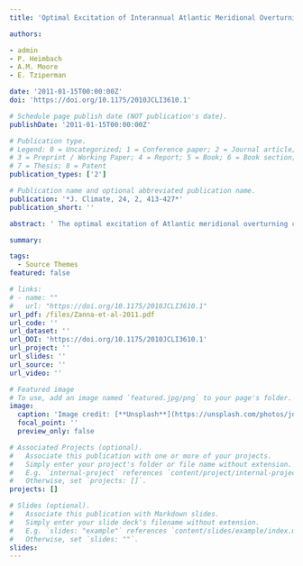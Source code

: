 ```yaml
---
title: 'Optimal Excitation of Interannual Atlantic Meridional Overturning Circulation Variability'

authors:

- admin
- P. Heimbach
- A.M. Moore
- E. Tziperman

date: '2011-01-15T00:00:00Z'
doi: 'https://doi.org/10.1175/2010JCLI3610.1'

# Schedule page publish date (NOT publication's date).
publishDate: '2011-01-15T00:00:00Z'

# Publication type.
# Legend: 0 = Uncategorized; 1 = Conference paper; 2 = Journal article;
# 3 = Preprint / Working Paper; 4 = Report; 5 = Book; 6 = Book section;
# 7 = Thesis; 8 = Patent
publication_types: ['2']

# Publication name and optional abbreviated publication name.
publication: '*J. Climate, 24, 2, 413-427*'
publication_short: ''

abstract: ' The optimal excitation of Atlantic meridional overturning circulation (MOC) anomalies is investigated in an ocean general circulation model with an idealized configuration. The optimal three-dimensional spatial structure of temperature and salinity perturbations, defined as the leading singular vector and generating the maximum amplification of MOC anomalies, is evaluated by solving a generalized eigenvalue problem using tangent linear and adjoint models. Despite the stable linearized dynamics, a large amplification of MOC anomalies, mostly due to the interference of nonnormal modes, is initiated by the optimal perturbations. The largest amplification of MOC anomalies, found to be excited by high-latitude deep density perturbations in the northern part of the basin, is achieved after about 7.5 years. The anomalies grow as a result of a conversion of mean available potential energy into potential and kinetic energy of the perturbations, reminiscent of baroclinic instability. The time scale of growth of MOC anomalies can be understood by examining the time evolution of deep zonal density gradients, which are related to the MOC via the thermal wind relation. The velocity of propagation of the density anomalies, found to depend on the horizontal component of the mean flow velocity and the mean density gradient, determines the growth time scale of the MOC anomalies and therefore provides an upper bound on the MOC predictability time. The results suggest that the nonnormal linearized ocean dynamics can give rise to enhanced MOC variability if, for instance, overflows, eddies, and/or deep convection can excite high-latitude density anomalies in the ocean interior with a structure resembling that of the optimal perturbations found in this study. The findings also indicate that errors in ocean initial conditions or in model parameterizations or processes, particularly at depth, may significantly reduce the Atlantic MOC predictability time to less than a decade.'

summary: 

tags:
  - Source Themes
featured: false

# links:
# - name: ""
#   url: "https://doi.org/10.1175/2010JCLI3610.1"
url_pdf: /files/Zanna-et-al-2011.pdf
url_code: ''
url_dataset: ''
url_DOI: 'https://doi.org/10.1175/2010JCLI3610.1'
url_project: ''
url_slides: ''
url_source: ''
url_video: ''

# Featured image
# To use, add an image named `featured.jpg/png` to your page's folder.
image:
  caption: 'Image credit: [**Unsplash**](https://unsplash.com/photos/jdD8gXaTZsc)'
  focal_point: ''
  preview_only: false

# Associated Projects (optional).
#   Associate this publication with one or more of your projects.
#   Simply enter your project's folder or file name without extension.
#   E.g. `internal-project` references `content/project/internal-project/index.md`.
#   Otherwise, set `projects: []`.
projects: []

# Slides (optional).
#   Associate this publication with Markdown slides.
#   Simply enter your slide deck's filename without extension.
#   E.g. `slides: "example"` references `content/slides/example/index.md`.
#   Otherwise, set `slides: ""`.
slides:
---
```

